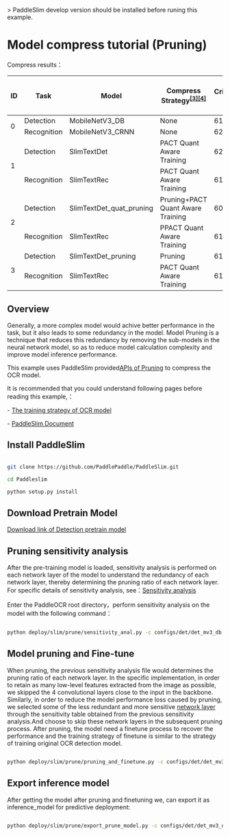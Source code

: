 \> PaddleSlim develop version should be installed before runing this example.



# Model compress tutorial (Pruning)

Compress results：
<table>
<thead>
  <tr>
    <th>ID</th>
    <th>Task</th>
    <th>Model</th>
    <th>Compress Strategy<sup><a href="#quant">[3]</a><a href="#prune">[4]</a><sup></th>
    <th>Criterion(Chinese dataset)</th>
    <th>Inference Time<sup><a href="#latency">[1]</a></sup>(ms)</th>
    <th>Inference Time(Total model)<sup><a href="#rec">[2]</a></sup>(ms)</th>
    <th>Acceleration Ratio</th>
    <th>Model Size(MB)</th>
    <th>Commpress Ratio</th>
    <th>Download Link</th>
  </tr>
</thead>
<tbody>
  <tr>
    <td rowspan="2">0</td>
    <td>Detection</td>
    <td>MobileNetV3_DB</td>
    <td>None</td>
    <td>61.7</td>
    <td>224</td>
    <td rowspan="2">375</td>
    <td rowspan="2">-</td>
    <td rowspan="2">8.6</td>
    <td rowspan="2">-</td>
    <td></td>
  </tr>
  <tr>
    <td>Recognition</td>
    <td>MobileNetV3_CRNN</td>
    <td>None</td>
    <td>62.0</td>
    <td>9.52</td>
    <td></td>
  </tr>
  <tr>
    <td rowspan="2">1</td>
    <td>Detection</td>
    <td>SlimTextDet</td>
    <td>PACT Quant Aware Training</td>
    <td>62.1</td>
    <td>195</td>
    <td rowspan="2">348</td>
    <td rowspan="2">8%</td>
    <td rowspan="2">2.8</td>
    <td rowspan="2">67.82%</td>
    <td></td>
  </tr>
  <tr>
    <td>Recognition</td>
    <td>SlimTextRec</td>
    <td>PACT Quant Aware Training</td>
    <td>61.48</td>
    <td>8.6</td>
    <td></td>
  </tr>
  <tr>
    <td rowspan="2">2</td>
    <td>Detection</td>
    <td>SlimTextDet_quat_pruning</td>
    <td>Pruning+PACT Quant Aware Training</td>
    <td>60.86</td>
    <td>142</td>
    <td rowspan="2">288</td>
    <td rowspan="2">30%</td>
    <td rowspan="2">2.8</td>
    <td rowspan="2">67.82%</td>
    <td></td>
  </tr>
  <tr>
    <td>Recognition</td>
    <td>SlimTextRec</td>
    <td>PPACT Quant Aware Training</td>
    <td>61.48</td>
    <td>8.6</td>
    <td></td>
  </tr>
  <tr>
    <td rowspan="2">3</td>
    <td>Detection</td>
    <td>SlimTextDet_pruning</td>
    <td>Pruning</td>
    <td>61.57</td>
    <td>138</td>
    <td rowspan="2">295</td>
    <td rowspan="2">27%</td>
    <td rowspan="2">2.9</td>
    <td rowspan="2">66.28%</td>
    <td></td>
  </tr>
  <tr>
    <td>Recognition</td>
    <td>SlimTextRec</td>
    <td>PACT Quant Aware Training</td>
    <td>61.48</td>
    <td>8.6</td>
    <td></td>
  </tr>
</tbody>
</table>


## Overview

Generally, a more complex model would achive better performance in the task, but it also leads to some redundancy in the model. Model Pruning is a technique that reduces this redundancy by removing the sub-models in the neural network model, so as to reduce model calculation complexity and improve model inference performance.

This example uses PaddleSlim provided[APIs of Pruning](https://paddlepaddle.github.io/PaddleSlim/api/prune_api/) to compress the OCR model.

It is recommended that you could understand following pages before reading this example,：



\- [The training strategy of OCR model](https://github.com/PaddlePaddle/PaddleOCR/blob/develop/doc/doc_ch/detection.md)

\- [PaddleSlim Document](https://paddlepaddle.github.io/PaddleSlim/)



## Install PaddleSlim

```bash

git clone https://github.com/PaddlePaddle/PaddleSlim.git

cd Paddleslim

python setup.py install

```


## Download Pretrain Model

[Download link of Detection pretrain model]()


## Pruning sensitivity analysis

  After the pre-training model is loaded, sensitivity analysis is performed on each network layer of the model to understand the redundancy of each network layer, thereby determining the pruning ratio of each network layer. For specific details of sensitivity analysis, see：[Sensitivity analysis](https://github.com/PaddlePaddle/PaddleSlim/blob/develop/docs/zh_cn/tutorials/image_classification_sensitivity_analysis_tutorial.md)

Enter the PaddleOCR root directory，perform sensitivity analysis on the model with the following command：

```bash

python deploy/slim/prune/sensitivity_anal.py -c configs/det/det_mv3_db.yml -o Global.pretrain_weights=./deploy/slim/prune/pretrain_models/det_mv3_db/best_accuracy Global.test_batch_size_per_card=1

```



## Model pruning and Fine-tune

  When pruning, the previous sensitivity analysis file would determines the pruning ratio of each network layer. In the specific implementation, in order to retain as many low-level features extracted from the image as possible, we skipped the 4 convolutional layers close to the input in the backbone. Similarly, in order to reduce the model performance loss caused by pruning, we selected some of the less redundant and more sensitive [network layer](https://github.com/PaddlePaddle/PaddleOCR/blob/develop/deploy/slim/prune/pruning_and_finetune.py#L41) through the sensitivity table obtained from the previous sensitivity analysis.And choose to skip these network layers in the subsequent pruning process. After pruning, the model need a finetune process to recover the performance and the training strategy of finetune is similar to the strategy of training original OCR detection model.

```bash

python deploy/slim/prune/pruning_and_finetune.py -c configs/det/det_mv3_db.yml -o Global.pretrain_weights=./deploy/slim/prune/pretrain_models/det_mv3_db/best_accuracy Global.test_batch_size_per_card=1

```





## Export inference model

After getting the model after pruning and finetuning we, can export it as inference_model for predictive deployment:

```bash

python deploy/slim/prune/export_prune_model.py -c configs/det/det_mv3_db.yml -o Global.pretrain_weights=./output/det_db/best_accuracy Global.test_batch_size_per_card=1 Global.save_inference_dir=inference_model

```
